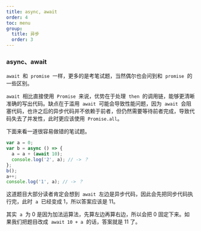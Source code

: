 ```yaml
---
title: async, await
order: 4
toc: menu
group:
  title: 异步
  order: 3
---
```


### **async、await**

`await`  和  `promise`  一样，更多的是考笔试题，当然偶尔也会问到和  `promise`  的一些区别。

`await`  相比直接使用  `Promise`  来说，优势在于处理  `then`  的调用链，能够更清晰准确的写出代码。缺点在于滥用  `await`  可能会导致性能问题，因为  `await`  会阻塞代码，也许之后的异步代码并不依赖于前者，但仍然需要等待前者完成，导致代码失去了并发性，此时更应该使用  `Promise.all`。

下面来看一道很容易做错的笔试题。

```javascript
var a = 0;
var b = async () => {
  a = a + (await 10);
  console.log('2', a); // -> ？
};
b();
a++;
console.log('1', a); // -> ？
```

这道题目大部分读者肯定会想到  `await`  左边是异步代码，因此会先把同步代码执行完，此时  `a`  已经变成 1，所以答案应该是 11。

其实  `a`  为 0 是因为加法运算法，先算左边再算右边，所以会把 0 固定下来。如果我们把题目改成  `await 10 + a`  的话，答案就是 11 了。
